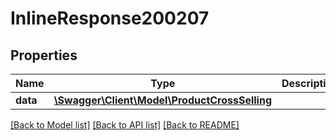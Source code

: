 # InlineResponse200207

## Properties
Name | Type | Description | Notes
------------ | ------------- | ------------- | -------------
**data** | [**\Swagger\Client\Model\ProductCrossSelling**](ProductCrossSelling.md) |  | [optional] 

[[Back to Model list]](../../README.md#documentation-for-models) [[Back to API list]](../../README.md#documentation-for-api-endpoints) [[Back to README]](../../README.md)


